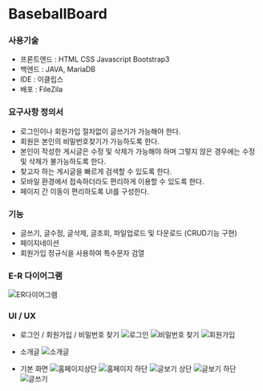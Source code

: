 # BaseballBoard
### 사용기술
- 프론트엔드 : HTML CSS Javascript Bootstrap3
- 백엔드 : JAVA, MariaDB
- IDE : 이클립스
- 배포 : FileZila


### 요구사항 정의서
- 로그인이나 회원가입 절차없이 글쓰기가 가능해야 한다.
- 회원은 본인의 비밀번호찾기가 가능하도록 한다.
- 본인이 작성한 게시글은 수정 및 삭제가 가능해야 하며 그렇지 않은 경우에는 수정 및 삭제가 불가능하도록 한다.
- 찾고자 하는 게시글을 빠르게 검색할 수 있도록 한다.
- 모바일 환경에서 접속하더라도 편리하게 이용할 수 있도록 한다.
- 페이지 간 이동이 편리하도록 UI를 구성한다.

### 기능
- 글쓰기, 글수정, 글삭제, 글조회, 파일업로드 및 다운로드 (CRUD기능 구현)
- 페이지네이션
- 회원가입 정규식을 사용하여 특수문자 검열


### E-R 다이어그램
![ER다이어그램](https://user-images.githubusercontent.com/68438969/154715017-e5da882f-f1cd-4469-824a-5f198b5db8a1.png)

### UI / UX

- 로그인 / 회원가입 / 비밀번호 찾기
![로그인](https://user-images.githubusercontent.com/68438969/154716477-c0a7c256-6102-462c-a389-2b90cf2ea879.png)
![비밀번호 찾기](https://user-images.githubusercontent.com/68438969/154716481-1a89f159-38de-4d61-9ed1-f6c7b011a0a6.png)
![회원가입](https://user-images.githubusercontent.com/68438969/154716490-eda86d04-238c-4ddb-a685-89e65c84b6f2.png)

- 소개글
![소개글](https://user-images.githubusercontent.com/68438969/154717665-165ac558-26be-4329-9908-5cd9a9dfb8f1.png)

- 기본 화면
![홈페이지상단](https://user-images.githubusercontent.com/68438969/154717760-97d5645a-2eec-4235-9584-78af81400dd0.png)
![홈페이지 하단](https://user-images.githubusercontent.com/68438969/154716527-e0df31cc-134c-48df-9389-df146b54df21.png)
![글보기 상단](https://user-images.githubusercontent.com/68438969/154716537-9fe64f70-9e01-4f3e-adc3-a5151c9eb5fb.png)
![글보기 하단](https://user-images.githubusercontent.com/68438969/154716545-23eb00ba-83c3-40a4-a86e-a72ccdb4a752.png)
![글쓰기](https://user-images.githubusercontent.com/68438969/154716551-93406980-b9fe-4cf2-8312-d84e3a8c509a.png)
